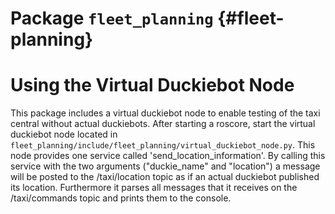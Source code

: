 # Package `fleet_planning` {#fleet-planning}

<move-here src='#fleet_planning-autogenerated'/>

# Using the Virtual Duckiebot Node

This package includes a virtual duckiebot node to enable testing of the taxi central without actual duckiebots.
After starting a roscore, start the virtual duckiebot node located in `fleet_planning/include/fleet_planning/virtual_duckiebot_node.py`.
This node provides one service called 'send_location_information'. By calling this service with the two arguments ("duckie_name" and "location")
a message will be posted to the /taxi/location topic as if an actual duckiebot published its location.
Furthermore it parses all messages that it receives on the /taxi/commands topic and prints them to the console.
